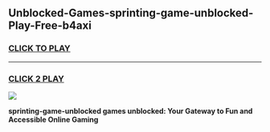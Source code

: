 
## Unblocked-Games-sprinting-game-unblocked-Play-Free-b4axi
<h3>
<a href="https://premium76.site?title=sprinting-game-unblocked&ref=19M">CLICK TO PLAY</a></h3>
<hr>

<h3>
<a href="https://premium76.site?title=sprinting-game-unblocked&ref=19M">CLICK 2 PLAY</a>
  
</h3>

<a href="https://premium76.site?title=sprinting-game-unblocked&ref=19M"><img src="https://clearcache.store/games.png"></a>


**sprinting-game-unblocked games unblocked: Your Gateway to Fun and Accessible Online Gaming**
